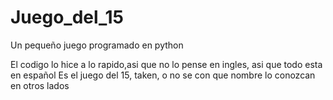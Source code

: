 # Juego_del_15
Un pequeño juego programado en python

El codigo lo hice a lo rapido,asi que no lo pense en ingles, asi que todo esta en español
Es el juego del 15, taken, o no se con que nombre lo conozcan en otros lados
